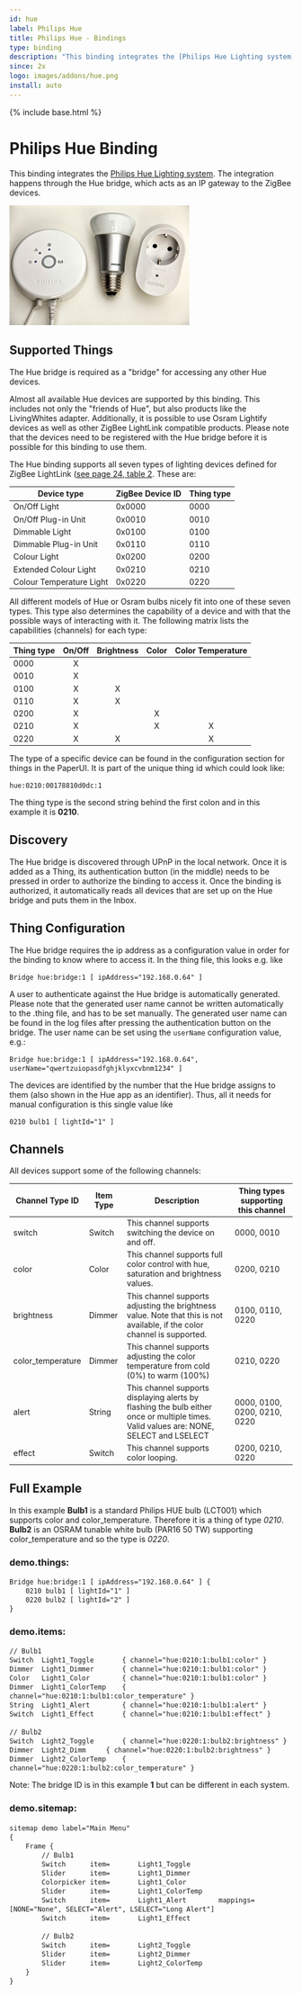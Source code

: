 ```yaml
---
id: hue
label: Philips Hue
title: Philips Hue - Bindings
type: binding
description: "This binding integrates the [Philips Hue Lighting system](http://www.meethue.com)."
since: 2x
logo: images/addons/hue.png
install: auto
---
```


<!-- Attention authors: Do not edit directly. Please add your changes to the appropriate source repository -->

{% include base.html %}

# Philips Hue Binding

This binding integrates the [Philips Hue Lighting system](http://www.meethue.com).
The integration happens through the Hue bridge, which acts as an IP gateway to the ZigBee devices.

![Philips Hue](doc/hue.jpg)


## Supported Things

The Hue bridge is required as a "bridge" for accessing any other Hue devices.

Almost all available Hue devices are supported by this binding. This includes not only the "friends of Hue", but also products like the LivingWhites adapter. Additionally, it is possible to use Osram Lightify devices as well as other ZigBee LightLink compatible products. Please note that the devices need to be registered with the Hue bridge before it is possible for this binding to use them.

The Hue binding supports all seven types of lighting devices defined for ZigBee LightLink ([see page 24, table 2](https://www.nxp.com/documents/user_manual/JN-UG-3091.pdf). These are:

| Device type              | ZigBee Device ID | Thing type |
|--------------------------|------------------|------------|
| On/Off Light             | 0x0000           | 0000       |
| On/Off Plug-in Unit      | 0x0010           | 0010       |
| Dimmable Light           | 0x0100           | 0100       |
| Dimmable Plug-in Unit    | 0x0110           | 0110       |
| Colour Light             | 0x0200           | 0200       |
| Extended Colour Light    | 0x0210           | 0210       |
| Colour Temperature Light | 0x0220           | 0220       |

All different models of Hue or Osram bulbs nicely fit into one of these seven types. This type also determines the capability of a device and with that the possible ways of interacting with it. The following matrix lists the capabilities (channels) for each type:

| Thing type  | On/Off | Brightness | Color | Color Temperature |
|-------------|:------:|:----------:|:-----:|:-----------------:|
|  0000       |    X   |            |       |                   |    
|  0010       |    X   |            |       |                   |    
|  0100       |    X   |     X      |       |                   |
|  0110       |    X   |     X      |       |                   |
|  0200       |    X   |            |   X   |                   |
|  0210       |    X   |            |   X   |          X        |
|  0220       |    X   |     X      |       |          X        |

The type of a specific device can be found in the configuration section for things in the PaperUI. It is part of the unique thing id which could look like:

```
hue:0210:00178810d0dc:1
```

The thing type is the second string behind the first colon and in this example it is **0210**.

## Discovery

The Hue bridge is discovered through UPnP in the local network. Once it is added as a Thing, its authentication button (in the middle) needs to be pressed in order to authorize the binding to access it. Once the binding is authorized, it automatically reads all devices that are set up on the Hue bridge and puts them in the Inbox.

## Thing Configuration

The Hue bridge requires the ip address as a configuration value in order for the binding to know where to access it.
In the thing file, this looks e.g. like

```
Bridge hue:bridge:1 [ ipAddress="192.168.0.64" ]
```

A user to authenticate against the Hue bridge is automatically generated. Please note that the generated user name cannot be written automatically to the .thing file, and has to be set manually. The generated user name can be found in the log files after pressing the authentication button on the bridge.
The user name can be set using the `userName` configuration value, e.g.:

```
Bridge hue:bridge:1 [ ipAddress="192.168.0.64", userName="qwertzuiopasdfghjklyxcvbnm1234" ]
```

The devices are identified by the number that the Hue bridge assigns to them (also shown in the Hue app as an identifier).
Thus, all it needs for manual configuration is this single value like

```
0210 bulb1 [ lightId="1" ]
```

## Channels

All devices support some of the following channels:

| Channel Type ID   | Item Type | Description                                                                                                                            | Thing types supporting this channel |
|-------------------|-----------|----------------------------------------------------------------------------------------------------------------------------------------|-------------------------------------|
| switch            | Switch    | This channel supports switching the device on and off.                                                                                 | 0000, 0010                          |  
| color             | Color     | This channel supports full color control with hue, saturation and brightness values.                                                   | 0200, 0210                          |  
| brightness        | Dimmer    | This channel supports adjusting the brightness value. Note that this is not available, if the color channel is supported.              | 0100, 0110, 0220                    |
| color_temperature | Dimmer    | This channel supports adjusting the color temperature from cold (0%) to warm (100%)                                                    | 0210, 0220                          |
| alert             | String    | This channel supports displaying alerts by flashing the bulb either once or multiple times. Valid values are: NONE, SELECT and LSELECT | 0000, 0100, 0200, 0210, 0220        |
| effect            | Switch    | This channel supports color looping.                                                                                                   | 0200, 0210, 0220                    |

## Full Example

In this example **Bulb1** is a standard Philips HUE bulb (LCT001) which supports color and color_temperature. Therefore it is a thing of type _0210_. **Bulb2** is an OSRAM tunable white bulb (PAR16 50 TW) supporting color_temperature and so the type is _0220_.

### demo.things:

```
Bridge hue:bridge:1 [ ipAddress="192.168.0.64" ] {
	0210 bulb1 [ lightId="1" ]
	0220 bulb2 [ lightId="2" ]
}
```

### demo.items:

```
// Bulb1
Switch	Light1_Toggle		{ channel="hue:0210:1:bulb1:color" }
Dimmer	Light1_Dimmer		{ channel="hue:0210:1:bulb1:color" }
Color	Light1_Color		{ channel="hue:0210:1:bulb1:color" }
Dimmer	Light1_ColorTemp	{ channel="hue:0210:1:bulb1:color_temperature" }
String	Light1_Alert		{ channel="hue:0210:1:bulb1:alert" }
Switch	Light1_Effect		{ channel="hue:0210:1:bulb1:effect" }

// Bulb2
Switch	Light2_Toggle		{ channel="hue:0220:1:bulb2:brightness" }
Dimmer	Light2_Dimm		{ channel="hue:0220:1:bulb2:brightness" }
Dimmer	Light2_ColorTemp	{ channel="hue:0220:1:bulb2:color_temperature" }
```

Note: The bridge ID is in this example **1** but can be different in each system.

### demo.sitemap:

```
sitemap demo label="Main Menu"
{
	Frame {
		// Bulb1
		Switch		item=		Light1_Toggle
		Slider		item=		Light1_Dimmer
		Colorpicker	item=		Light1_Color
		Slider		item=		Light1_ColorTemp
		Switch		item=		Light1_Alert		mappings=[NONE="None", SELECT="Alert", LSELECT="Long Alert"]
		Switch		item=		Light1_Effect

		// Bulb2
		Switch		item=		Light2_Toggle
		Slider		item=		Light2_Dimmer
		Slider		item=		Light2_ColorTemp
	}
}
```
